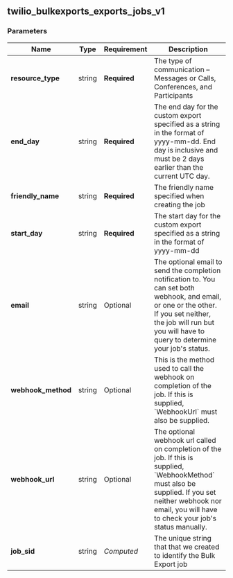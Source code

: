 
## twilio_bulkexports_exports_jobs_v1

### Parameters

Name | Type | Requirement | Description
--- | --- | --- | ---
**resource_type** | string | **Required** | The type of communication – Messages or Calls, Conferences, and Participants
**end_day** | string | **Required** | The end day for the custom export specified as a string in the format of yyyy-mm-dd. End day is inclusive and must be 2 days earlier than the current UTC day.
**friendly_name** | string | **Required** | The friendly name specified when creating the job
**start_day** | string | **Required** | The start day for the custom export specified as a string in the format of yyyy-mm-dd
**email** | string | Optional | The optional email to send the completion notification to. You can set both webhook, and email, or one or the other. If you set neither, the job will run but you will have to query to determine your job&#39;s status.
**webhook_method** | string | Optional | This is the method used to call the webhook on completion of the job. If this is supplied, &#x60;WebhookUrl&#x60; must also be supplied.
**webhook_url** | string | Optional | The optional webhook url called on completion of the job. If this is supplied, &#x60;WebhookMethod&#x60; must also be supplied. If you set neither webhook nor email, you will have to check your job&#39;s status manually.
**job_sid** | string | *Computed* | The unique string that that we created to identify the Bulk Export job

